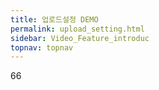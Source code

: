 ```yaml
---
title: 업로드설정 DEMO
permalink: upload_setting.html
sidebar: Video_Feature_introduc
topnav: topnav
---
```


66